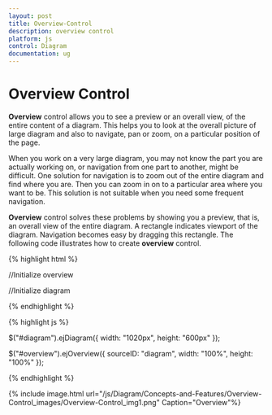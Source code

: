 ```yaml
---
layout: post
title: Overview-Control
description: overview control
platform: js
control: Diagram
documentation: ug
---
```


# Overview Control

**Overview** control allows you to see a preview or an overall view, of the entire content of a diagram. This helps you to look at the overall picture of large diagram and also to navigate, pan or zoom, on a particular position of the page.

When you work on a very large diagram, you may not know the part you are actually working on, or navigation from one part to another, might be difficult. One solution for navigation is to zoom out of the entire diagram and find where you are. Then you can zoom in on to a particular area where you want to be. This solution is not suitable when you need some frequent navigation.

**Overview** control solves these problems by showing you a preview, that is, an overall view of the entire diagram. A rectangle indicates viewport of the diagram. Navigation becomes easy by dragging this rectangle. The following code illustrates how to create **overview** control.

{% highlight html %}

//Initialize overview
<div id="Overview"></div>
//Initialize diagram
<div id="diagram"></div>

{% endhighlight %}

{% highlight js %}

$("#diagram").ejDiagram({
        width: "1020px",
        height: "600px"
});

$("#overview").ejOverview({
       sourceID: "diagram", 
       width: "100%", 
       height: "100%" 
});

{% endhighlight %}

{% include image.html url="/js/Diagram/Concepts-and-Features/Overview-Control_images/Overview-Control_img1.png" Caption="Overview"%}
